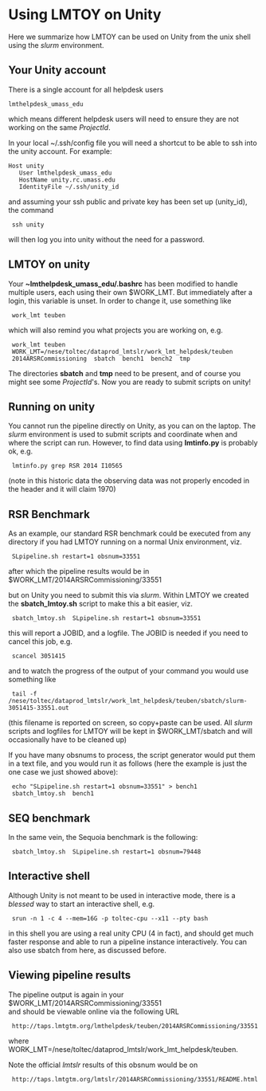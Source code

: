 # Using LMTOY on Unity

Here we summarize how LMTOY can be used on Unity from the unix shell using the *slurm*
environment.

## Your Unity account

There is a single account for all helpdesk users

    lmthelpdesk_umass_edu
	
which means different helpdesk users will need to ensure they are not working on the same *ProjectId*.
	
In your local ~/.ssh/config file you will need a shortcut to be able to ssh into the unity account.
For example:

    Host unity
       User lmthelpdesk_umass_edu
       HostName unity.rc.umass.edu
       IdentityFile ~/.ssh/unity_id
	   
and assuming your ssh public and private key has been set up (unity_id), the command

     ssh unity

will then log you into unity without the need for a password.

##  LMTOY on unity

Your **~lmthelpdesk_umass_edu/.bashrc** has been modified to handle multiple users, each using their own
$WORK_LMT. But immediately after a login, this variable is unset.  In order to change
it, use something like

     work_lmt teuben
	 
which will also remind you what projects you are working on, e.g.

     work_lmt teuben
     WORK_LMT=/nese/toltec/dataprod_lmtslr/work_lmt_helpdesk/teuben
     2014ARSRCommissioning  sbatch  bench1  bench2  tmp

The directories **sbatch** and **tmp** need to be present, and of course you might see some *ProjectId*'s.
Now you are ready to submit scripts on unity!

## Running on unity

You cannot run the pipeline directly on Unity, as you can on the laptop. The *slurm* environment is used
to submit scripts and coordinate when and where the script can run. However, to find data using
**lmtinfo.py** is probably ok, e.g.

     lmtinfo.py grep RSR 2014 I10565
	 
(note in this historic data the observing data was not properly encoded in the header and it will claim 1970)


## RSR Benchmark

As an example, our standard RSR benchmark could be executed from any directory if you
had LMTOY running on a normal Unix environment, viz.

     SLpipeline.sh restart=1 obsnum=33551
	
after which the pipeline results would be in $WORK_LMT/2014ARSRCommissioning/33551	
	
but on Unity you need to submit this via *slurm*. Within LMTOY we created the **sbatch_lmtoy.sh** script
to make this a bit easier, viz.

     sbatch_lmtoy.sh  SLpipeline.sh restart=1 obsnum=33551
	
this will report a JOBID, and a logfile.   The JOBID is needed if you need to cancel this job, e.g.

     scancel 3051415
	
and to watch the progress of the output of your command you would use something like

     tail -f /nese/toltec/dataprod_lmtslr/work_lmt_helpdesk/teuben/sbatch/slurm-3051415-33551.out
	
(this filename is reported on screen, so copy+paste can be used. All *slurm* scripts and logfiles
for LMTOY will be kept in $WORK_LMT/sbatch and will occasionally have to be cleaned up)

If you have many obsnums to process, the script generator would put them in a text file, and you
would run it as follows (here the example is just the one case we just showed above):

     echo "SLpipeline.sh restart=1 obsnum=33551" > bench1
     sbatch_lmtoy.sh  bench1

## SEQ benchmark

In the same vein, the Sequoia benchmark is the following:

     sbatch_lmtoy.sh  SLpipeline.sh restart=1 obsnum=79448
	
## Interactive shell

Although Unity is not meant to be used in interactive mode, there is a *blessed* way to start
an interactive shell, e.g.

     srun -n 1 -c 4 --mem=16G -p toltec-cpu --x11 --pty bash
	
in this shell you are using a real unity CPU (4 in fact), and should get much faster response and able to run
a pipeline instance interactively. You can also use sbatch from here, as discussed before.

## Viewing pipeline results

The pipeline output is again in your $WORK_LMT/2014ARSRCommissioning/33551	
and should be viewable online via the following URL

     http://taps.lmtgtm.org/lmthelpdesk/teuben/2014ARSRCommissioning/33551

where WORK_LMT=/nese/toltec/dataprod_lmtslr/work_lmt_helpdesk/teuben.

Note the official *lmtslr* results of this obsnum would be on

     http://taps.lmtgtm.org/lmtslr/2014ARSRCommissioning/33551/README.html

